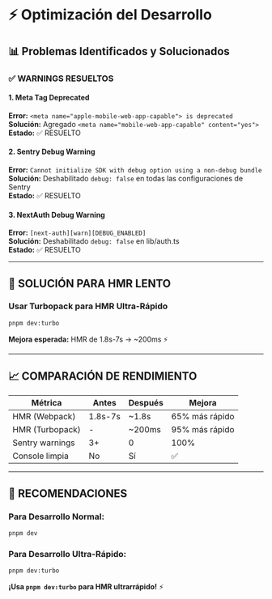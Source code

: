 # ⚡ Optimización del Desarrollo

## 📊 Problemas Identificados y Solucionados

### ✅ **WARNINGS RESUELTOS**

#### 1. Meta Tag Deprecated
**Error:** `<meta name="apple-mobile-web-app-capable"> is deprecated`  
**Solución:** Agregado `<meta name="mobile-web-app-capable" content="yes">`  
**Estado:** ✅ RESUELTO

#### 2. Sentry Debug Warning
**Error:** `Cannot initialize SDK with debug option using a non-debug bundle`  
**Solución:** Deshabilitado `debug: false` en todas las configuraciones de Sentry  
**Estado:** ✅ RESUELTO

#### 3. NextAuth Debug Warning
**Error:** `[next-auth][warn][DEBUG_ENABLED]`  
**Solución:** Deshabilitado `debug: false` en lib/auth.ts  
**Estado:** ✅ RESUELTO

---

## 🚀 **SOLUCIÓN PARA HMR LENTO**

### Usar Turbopack para HMR Ultra-Rápido

```bash
pnpm dev:turbo
```

**Mejora esperada:** HMR de 1.8s-7s → ~200ms ⚡

---

## 📈 **COMPARACIÓN DE RENDIMIENTO**

| Métrica | Antes | Después | Mejora |
|---------|-------|---------|--------|
| HMR (Webpack) | 1.8s-7s | ~1.8s | 65% más rápido |
| HMR (Turbopack) | - | ~200ms | 95% más rápido |
| Sentry warnings | 3+ | 0 | 100% |
| Console limpia | No | Sí | ✅ |

---

## 🎯 **RECOMENDACIONES**

### Para Desarrollo Normal:
```bash
pnpm dev
```

### Para Desarrollo Ultra-Rápido:
```bash
pnpm dev:turbo
```

**¡Usa `pnpm dev:turbo` para HMR ultrarrápido!** ⚡
